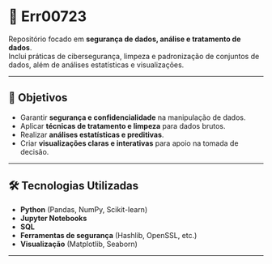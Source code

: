 # 🔐 Err00723  

Repositório focado em **segurança de dados, análise e tratamento de dados**.  
Inclui práticas de cibersegurança, limpeza e padronização de conjuntos de dados, além de análises estatísticas e visualizações.  

---

## 📌 Objetivos
- Garantir **segurança e confidencialidade** na manipulação de dados.  
- Aplicar **técnicas de tratamento e limpeza** para dados brutos.  
- Realizar **análises estatísticas e preditivas**.  
- Criar **visualizações claras e interativas** para apoio na tomada de decisão.  

---

## 🛠️ Tecnologias Utilizadas
- **Python** (Pandas, NumPy, Scikit-learn)  
- **Jupyter Notebooks**  
- **SQL**  
- **Ferramentas de segurança** (Hashlib, OpenSSL, etc.)  
- **Visualização** (Matplotlib, Seaborn)  

---
